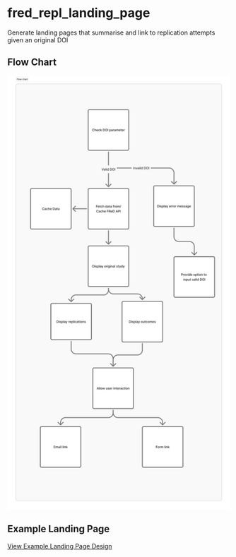# fred_repl_landing_page
Generate landing pages that summarise and link to replication attempts given an original DOI

## Flow Chart

![Flow Chart](project-assets/Flow%20chart.png)

## Example Landing Page

[View Example Landing Page Design](https://figma.com/design/u46XGX6Uq4D3FPhBRzbN5V/Replication-Summary?t=mq95eytelNppAD5j-0)


